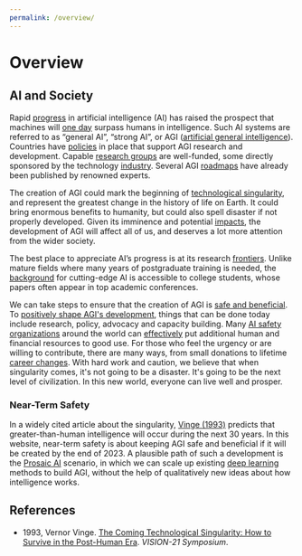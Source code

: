 ```yaml
---
permalink: /overview/
---
```

# Overview

## AI and Society

Rapid [progress](http://realai.org/progress/) in artificial intelligence (AI) has raised the prospect that machines will [one day](http://realai.org/timing/) surpass humans in intelligence. Such AI systems are referred to as “general AI”, “strong AI”, or AGI ([artificial general intelligence](https://en.wikipedia.org/wiki/Artificial_general_intelligence)). Countries have [policies](http://realai.org/policies/) in place that support AGI research and development. Capable [research groups](http://realai.org/labs/) are well-funded, some directly sponsored by the technology [industry](http://realai.org/industry/). Several AGI [roadmaps](http://realai.org/roadmaps/) have already been published by renowned experts.

The creation of AGI could mark the beginning of [technological singularity](https://en.wikipedia.org/wiki/Technological_singularity), and represent the greatest change in the history of life on Earth. It could bring enormous benefits to humanity, but could also spell disaster if not properly developed. Given its imminence and potential [impacts](http://realai.org/impacts/), the development of AGI will affect all of us, and deserves a lot more attention from the wider society.

The best place to appreciate AI’s progress is at its research [frontiers](http://realai.org/frontiers/). Unlike mature fields where many years of postgraduate training is needed, the [background](http://realai.org/resources/curriculum/) for cutting-edge AI is accessible to college students, whose papers often appear in top academic conferences.

We can take steps to ensure that the creation of AGI is [safe and beneficial](http://realai.org/safety/). To [positively shape AGI's development](https://80000hours.org/problem-profiles/positively-shaping-artificial-intelligence/), things that can be done today include research, policy, advocacy and capacity building. Many [AI safety organizations](http://realai.org/safety/organizations/) around the world can [effectively](http://realai.org/safety/effective-altruism/) put additional human and financial resources to good use. For those who feel the urgency or are willing to contribute, there are many ways, from small donations to lifetime [career changes](https://80000hours.org/). With hard work and caution, we believe that when singularity comes, it's not going to be a disaster. It's going to be the next level of civilization. In this new world, everyone can live well and prosper.

### Near-Term Safety

In a widely cited article about the singularity, [Vinge (1993)](http://edoras.sdsu.edu/~vinge/misc/singularity.html) predicts that greater-than-human intelligence will occur during the next 30 years. In this website, near-term safety is about keeping AGI safe and beneficial if it will be created by the end of 2023. A plausible path of such a development is the [Prosaic AI](http://realai.org/prosaic/) scenario, in which we can scale up existing [deep learning](https://en.wikipedia.org/wiki/Deep_learning) methods to build AGI, without the help of qualitatively new ideas about how intelligence works.

## References

* 1993, Vernor Vinge. [The Coming Technological Singularity: How to Survive in the Post-Human Era](http://edoras.sdsu.edu/~vinge/misc/singularity.html). *VISION-21 Symposium*.

